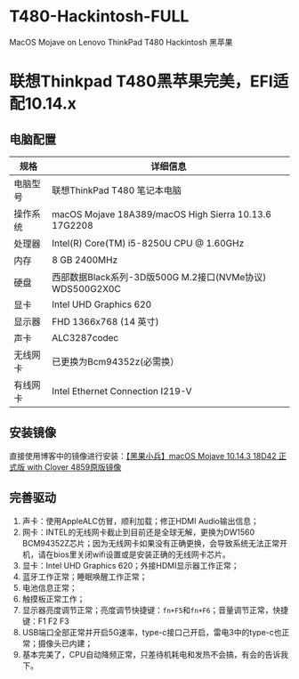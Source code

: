 # T480-Hackintosh-FULL
MacOS Mojave on Lenovo ThinkPad T480 Hackintosh 黑苹果

# 联想Thinkpad T480黑苹果完美，EFI适配10.14.x
## 电脑配置

|规格|详细信息|
|---|---|
|电脑型号|联想ThinkPad T480 笔记本电脑|
|操作系统|macOS Mojave 18A389/macOS High Sierra 10.13.6 17G2208|
|处理器|Intel(R) Core(TM) i5-8250U CPU @ 1.60GHz|
|内存|8 GB  2400MHz|
|硬盘|西部数据Black系列-3D版500G M.2接口(NVMe协议)  WDS500G2X0C |
|显卡|Intel UHD Graphics 620|
|显示器|FHD 1366x768 (14 英寸)|
|声卡|ALC3287codec|
|无线网卡|已更换为Bcm94352z(必需换）|
|有线网卡|Intel Ethernet Connection I219-V|

## 安装镜像
直接使用博客中的镜像进行安装：[【黑果小兵】macOS Mojave 10.14.3 18D42 正式版 with Clover 4859原版镜像](https://blog.daliansky.net/macOS-Mojave-10.14.3-18D42-official-version-with-Clover-4859-original-image.html)

## 完善驱动
1. 声卡：使用AppleALC仿冒，顺利加载；修正HDMI Audio输出信息；
2. 网卡：INTEL的无线网卡截止到目前还是全球无解，更换为DW1560 BCM94352Z芯片；因为无线网卡如果没有正确更换，会导致系统无法正常开机，请在bios里关闭wifi设置或是安装正确的无线网卡芯片。
3. 显卡：Intel UHD Graphics 620；外接HDMI显示器工作正常；
4. 蓝牙工作正常；睡眠唤醒工作正常；
5. 电池信息正常；
6. 触摸板正常工作；
7. 显示器亮度调节正常；亮度调节快捷键：`fn+F5`和`fn+F6`；音量调节正常，快捷键：F1  F2  F3
8. USB端口全部正常并开启5G速率，type-c接口己开启，雷电3中的type-c也正常；摄像头已内建；
9. 基本完美了，CPU自动降频正常，只差待机耗电和发热不会搞，有会的告诉我下。
